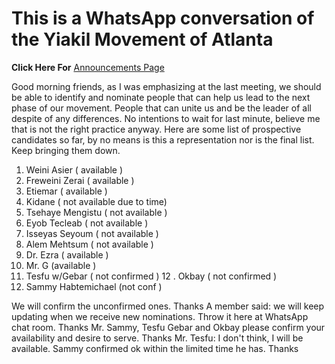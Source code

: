  # This is a WhatsApp conversation of the Yiakil Movement of Atlanta
 **Click Here For** [Announcements Page](./Anouncement)
 
Good morning friends, as I was emphasizing at the last meeting, we should be able to identify and nominate people that can help us lead to the next phase of our movement. People that can unite us and be the leader of all despite of any differences. No intentions to wait for last minute, believe me that is not the right practice anyway.
Here are some list of prospective candidates so far, by no means is this a representation nor is the final list. Keep bringing them down. 

1. Weini Asier ( available )
2. Freweini Zerai ( available )
3. Etiemar ( available )
4. Kidane ( not available due to time)
5. Tsehaye Mengistu ( not available )
6. Eyob Tecleab ( not available )
7. Isseyas Seyoum ( not available )
8. Alem Mehtsum ( not available )
9. Dr. Ezra ( available )
10. Mr. G (available )
11. Tesfu w/Gebar ( not confirmed )
12 . Okbay ( not confirmed )
13.  Sammy Habtemichael (not conf )

We will confirm the unconfirmed ones. Thanks
A member said: we will keep updating when we receive new nominations. Throw it here at WhatsApp chat room. Thanks
Mr. Sammy, Tesfu Gebar and Okbay please confirm your availability and desire to serve. Thanks
Mr. Tesfu: I don't think, I will be available.
Sammy confirmed ok within the limited time he has. Thanks
